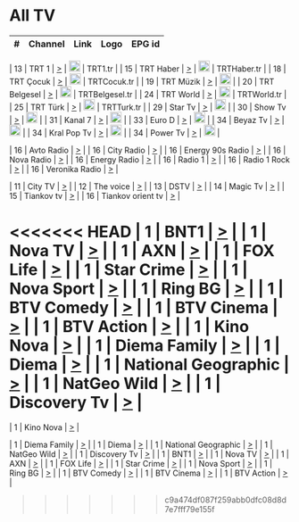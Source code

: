 <h1>All TV</h1>

| #   | Channel        | Link  | Logo | EPG id |
|:---:|:--------------:|:-----:|:----:|:------:|

| 13  | TRT 1            | [>](https://tv-trt1.medya.trt.com.tr/master.m3u8) | <img height="20" src="https://i.imgur.com/j786OLG.png"/> | TRT1.tr |
| 15  | TRT Haber        | [>](https://tv-trthaber.medya.trt.com.tr/master.m3u8) | <img height="20" src="https://i.imgur.com/OVfo8Ab.png"/> | TRTHaber.tr |
| 18  | TRT Çocuk        | [>](https://tv-trtcocuk.medya.trt.com.tr/master.m3u8) | <img height="20" src="https://i.imgur.com/QLFmD6d.png"/> | TRTCocuk.tr |
| 19  | TRT Müzik        | [>](https://tv-trtmuzik.medya.trt.com.tr/master.m3u8) | <img height="20" src="https://i.imgur.com/fIVFCEd.png"/> |
| 20  | TRT Belgesel     | [>](https://tv-trtbelgesel.medya.trt.com.tr/master.m3u8) | <img height="20" src="https://i.imgur.com/MGO87pe.png"/> | TRTBelgesel.tr |
| 24  | TRT World        | [>](https://tv-trtworld.medya.trt.com.tr/master.m3u8) | <img height="20" src="https://i.imgur.com/JEA2xpv.png"/> | TRTWorld.tr |
| 25  | TRT Türk         | [>](https://tv-trtturk.medya.trt.com.tr/master.m3u8) | <img height="20" src="https://i.imgur.com/OSTOQNw.png"/> | TRTTurk.tr |
| 29  | Star Tv   | [>](https://dogus-live.daioncdn.net/startv/startv_360p.m3u8) | <img height="20" src="https://i.imgur.com/IebUZx1.png"/> |
| 30  | Show Tv     | [>](https://ciner-live.daioncdn.net/showtv/showtv.m3u8) | <img height="20" src="https://i.imgur.com/IebUZx1.png"/> |
| 31  | Kanal 7     | [>](https://kanal7-live.daioncdn.net/kanal7/kanal7.m3u8) | <img height="20" src="https://i.imgur.com/IebUZx1.png"/> |
| 33  | Euro D    | [>](https://www.youtube.com/user/KanalD/live) | <img height="20" src="https://i.imgur.com/IebUZx1.png"/> |
| 34  | Beyaz Tv     | [>](https://beyaztv-live.daioncdn.net/beyaztv/beyaztv.m3u8) | <img height="20" src="https://i.imgur.com/IebUZx1.png"/> |
| 34  | Kral Pop Tv     | [>](https://www.youtube.com/watch?v=GuFTuKoXepw) | <img height="20" src="https://i.imgur.com/IebUZx1.png"/> |
| 34  | Power Tv     | [>](https://livetv.powerapp.com.tr/powerTV/powerhd.smil/chunklist.m3u8) | <img height="20" src="https://i.imgur.com/IebUZx1.png"/> |

| 16  | Avto Radio | [>](http://stream.metacast.eu/avtoradio.mp3.m3u) |
| 16  | City Radio | [>](http://stream.metacast.eu/city.aac.m3u) |
| 16  | Energy 90s Radio | [>](http://stream.metacast.eu/energy-90s.m3u) |
| 16  | Nova Radio | [>](http://stream.metacast.eu/nova.aac.m3u) |
| 16  | Energy Radio | [>](http://stream.metacast.eu/nrj.aac.m3u) |
| 16  | Radio 1 | [>](http://stream.metacast.eu/radio1.aac.m3u) |
| 16  | Radio 1 Rock | [>](http://stream.metacast.eu/radio1rock.aac.m3u) |
| 16  | Veronika Radio | [>](http://stream.metacast.eu/veronika.aac.m3u) |

| 11  | City TV | [>](https://tv.city.bg/play/tshls/citytv/index.m3u8) |
| 12  | The voice | [>](https://bss1.neterra.tv/thevoice/thevoice.m3u8) |
| 13  | DSTV | [>](http://46.249.95.140:8081/hls/data.m3u8) |
| 14  | Magic Tv | [>](https://bss1.neterra.tv/magictv/magictv.m3u8) |
| 15  | Tiankov tv | [>](https://streamer103.neterra.tv/tiankov-folk/live.m3u8) |
| 16  | Tiankov orient tv | [>](https://streamer103.neterra.tv/tiankov-orient/live.m3u8) |

<<<<<<< HEAD
| 1 | BNT1 | [>](https://ymkaya.xyz:37821/tv/bnt1/playlist.m3u8?wmsAuthSign=c2VydmVyX3RpbWU9Ny84LzIwMjUgNjo0OTo0NCBQTSZoYXNoX3ZhbHVlPUpaTUpQQ1YwZGpjSG9jV2FnZmgvTFE9PSZ2YWxpZG1pbnV0ZXM9NjA=) |
| 1 | Nova TV | [>](https://ymkaya.xyz:37821/tv/novatv/playlist.m3u8?wmsAuthSign=c2VydmVyX3RpbWU9Ny84LzIwMjUgNjo0OTo1NCBQTSZoYXNoX3ZhbHVlPTVRRlVseGNBU1daaG1EN2w1SVl3aUE9PSZ2YWxpZG1pbnV0ZXM9NjA=) |
| 1 | AXN | [>](https://ymkaya.xyz:37821/tv/axn/playlist.m3u8?wmsAuthSign=c2VydmVyX3RpbWU9Ny84LzIwMjUgNjo1MDowNCBQTSZoYXNoX3ZhbHVlPXY4NEhOd0thc2ZqbWloWVBPSHNVU2c9PSZ2YWxpZG1pbnV0ZXM9NjA=) |
| 1 | FOX Life | [>](https://ymkaya.xyz:38865/tv/foxlife/playlist.m3u8?wmsAuthSign=c2VydmVyX3RpbWU9Ny84LzIwMjUgMTowNzoxNyBQTSZoYXNoX3ZhbHVlPUhzbWcydFJLNHZYcmpIU05SdXlSRGc9PSZ2YWxpZG1pbnV0ZXM9NjA=) |
| 1 | Star Crime | [>](https://ymkaya.xyz:37821/tv/foxcrime/playlist.m3u8?wmsAuthSign=c2VydmVyX3RpbWU9Ny84LzIwMjUgNjo1MjoyOCBQTSZoYXNoX3ZhbHVlPXZweUR2RlpKVzZFZUJqMTEwRWZKTWc9PSZ2YWxpZG1pbnV0ZXM9NjA=) |
| 1 | Nova Sport | [>](https://ymkaya.xyz:37821/tv/novasport/playlist.m3u8?wmsAuthSign=c2VydmVyX3RpbWU9Ny84LzIwMjUgNjo1Mjo0MCBQTSZoYXNoX3ZhbHVlPVlaN3JtYzJ2dFZLeG5hR25TZGhZRFE9PSZ2YWxpZG1pbnV0ZXM9NjA=) |
| 1 | Ring BG | [>](https://ymkaya.xyz:37821/tv/ringbg/playlist.m3u8?wmsAuthSign=c2VydmVyX3RpbWU9Ny84LzIwMjUgNjo1Mjo1MCBQTSZoYXNoX3ZhbHVlPWh6S1lWMjFYRk9wa1Q1UWxxTFdwT2c9PSZ2YWxpZG1pbnV0ZXM9NjA=) |
| 1 | BTV Comedy | [>](https://ymkaya.xyz:37821/tv/btvcomedy/playlist.m3u8?wmsAuthSign=c2VydmVyX3RpbWU9Ny84LzIwMjUgNjo1Mjo1OSBQTSZoYXNoX3ZhbHVlPTh3QncvcGFtVFY3NW9wWmx2bHpRZ3c9PSZ2YWxpZG1pbnV0ZXM9NjA=) |
| 1 | BTV Cinema | [>](https://ymkaya.xyz:37821/tv/btvcinema/playlist.m3u8?wmsAuthSign=c2VydmVyX3RpbWU9Ny84LzIwMjUgNjo1MzowOSBQTSZoYXNoX3ZhbHVlPTBjdHVxdEFJOStnc05PcHBIMHBUSXc9PSZ2YWxpZG1pbnV0ZXM9NjA=) |
| 1 | BTV Action | [>](https://ymkaya.xyz:37821/tv/btvaction/playlist.m3u8?wmsAuthSign=c2VydmVyX3RpbWU9Ny84LzIwMjUgNjo1MzoxOSBQTSZoYXNoX3ZhbHVlPUI2cWo2WWpCZ2x6NHBmSHI0NGp3WHc9PSZ2YWxpZG1pbnV0ZXM9NjA=) |
| 1 | Kino Nova | [>](https://ymkaya.xyz:37821/tv/kinonova/playlist.m3u8?wmsAuthSign=c2VydmVyX3RpbWU9Ny84LzIwMjUgNjo1MzoyOSBQTSZoYXNoX3ZhbHVlPVBUc1VTZ0N2YVRNNjdXYlQrd3JGNmc9PSZ2YWxpZG1pbnV0ZXM9NjA=) |
| 1 | Diema Family | [>](https://ymkaya.xyz:37821/tv/diemafamily/playlist.m3u8?wmsAuthSign=c2VydmVyX3RpbWU9Ny84LzIwMjUgNjo1MzozOCBQTSZoYXNoX3ZhbHVlPVZMU2lqQXJpVE9yUTIvOVlBVzR5Q1E9PSZ2YWxpZG1pbnV0ZXM9NjA=) |
| 1 | Diema | [>](https://ymkaya.xyz:37821/tv/diema/playlist.m3u8?wmsAuthSign=c2VydmVyX3RpbWU9Ny84LzIwMjUgNjo1Mzo0OCBQTSZoYXNoX3ZhbHVlPUFpeDlJNHg0WkJCSEQySi9wUVo3VVE9PSZ2YWxpZG1pbnV0ZXM9NjA=) |
| 1 | National Geographic | [>](https://ymkaya.xyz:37821/tv/natgeo/playlist.m3u8?wmsAuthSign=c2VydmVyX3RpbWU9Ny84LzIwMjUgNjo1Mzo1NyBQTSZoYXNoX3ZhbHVlPUVDOGR3aVFXTjdZcTFlNXdRd3UxZ1E9PSZ2YWxpZG1pbnV0ZXM9NjA=) |
| 1 | NatGeo Wild | [>](https://ymkaya.xyz:37821/tv/natgeowild/playlist.m3u8?wmsAuthSign=c2VydmVyX3RpbWU9Ny84LzIwMjUgNjo1NDowNyBQTSZoYXNoX3ZhbHVlPTMwTSs4cVFhQjdnUDZlUm81RzkrSnc9PSZ2YWxpZG1pbnV0ZXM9NjA=) |
| 1 | Discovery Tv | [>](https://ymkaya.xyz:37821/tv/discovery/playlist.m3u8?wmsAuthSign=c2VydmVyX3RpbWU9Ny84LzIwMjUgNjo1NDoxNyBQTSZoYXNoX3ZhbHVlPU9YNEhUQTZKQVltZFlucGVxanJBT3c9PSZ2YWxpZG1pbnV0ZXM9NjA=) |
=======


| 1 | Kino Nova | [>](https://ymkaya.xyz:11336/tv/kinonova/playlist.m3u8?wmsAuthSign=c2VydmVyX3RpbWU9MS8yLzIwMjUgNDo0MDoyMCBBTSZoYXNoX3ZhbHVlPWlFS1FrWEtMMVRFM3l5YklUWUJQUHc9PSZ2YWxpZG1pbnV0ZXM9NjA=) |

| 1 | Diema Family | [>](https://ymkaya.xyz:11336/tv/diemafamily/playlist.m3u8?wmsAuthSign=c2VydmVyX3RpbWU9MS8yLzIwMjUgNDo0MDozMCBBTSZoYXNoX3ZhbHVlPUVUaTVKTldvZTF5WVVCM0YwL21kaXc9PSZ2YWxpZG1pbnV0ZXM9NjA=) |
| 1 | Diema | [>](https://ymkaya.xyz:11336/tv/diema/playlist.m3u8?wmsAuthSign=c2VydmVyX3RpbWU9MS8yLzIwMjUgNDo0MDo0MCBBTSZoYXNoX3ZhbHVlPVlYMWVJT2NuUjNpUTBsaytEUFFOS2c9PSZ2YWxpZG1pbnV0ZXM9NjA=) |
| 1 | National Geographic | [>](https://ymkaya.xyz:11336/tv/natgeo/playlist.m3u8?wmsAuthSign=c2VydmVyX3RpbWU9MS8yLzIwMjUgNDo0MTo0MSBBTSZoYXNoX3ZhbHVlPTJQTlVmcG5nYWx0M013eUhGRGxnd0E9PSZ2YWxpZG1pbnV0ZXM9NjA=) |
| 1 | NatGeo Wild | [>](https://ymkaya.xyz:11336/tv/natgeowild/playlist.m3u8?wmsAuthSign=c2VydmVyX3RpbWU9MS8yLzIwMjUgNDo0MTo1MSBBTSZoYXNoX3ZhbHVlPVl1OXZaTTliN0hGWEN3eDBYd1duNkE9PSZ2YWxpZG1pbnV0ZXM9NjA=) |
| 1 | Discovery Tv | [>](https://ymkaya.xyz:11336/tv/discovery/playlist.m3u8?wmsAuthSign=c2VydmVyX3RpbWU9MS8yLzIwMjUgNDo0MjowMSBBTSZoYXNoX3ZhbHVlPWtBQmdLNlY2RmQwWElzMVYzSDJyVkE9PSZ2YWxpZG1pbnV0ZXM9NjA=) |
| 1 | BNT1 | [>](https://ymkaya.xyz:11336/tv/bnt1/playlist.m3u8?wmsAuthSign=c2VydmVyX3RpbWU9MS8yLzIwMjUgNDozODozOCBBTSZoYXNoX3ZhbHVlPVVrMVlRQXpJWlhYeUh6ZFVpSC9NMUE9PSZ2YWxpZG1pbnV0ZXM9NjA=) |
| 1 | Nova TV | [>](https://ymkaya.xyz:11336/tv/novatv/playlist.m3u8?wmsAuthSign=c2VydmVyX3RpbWU9MS8yLzIwMjUgNDozODo0OCBBTSZoYXNoX3ZhbHVlPUVxQjh1a0ZzYkVGZU8zZDFGTzdreVE9PSZ2YWxpZG1pbnV0ZXM9NjA=) |
| 1 | AXN | [>](https://ymkaya.xyz:11336/tv/axn/playlist.m3u8?wmsAuthSign=c2VydmVyX3RpbWU9MS8yLzIwMjUgNDozODo1OCBBTSZoYXNoX3ZhbHVlPUpkWStGY1hkNXhaOVpPZ0thQ0FZL3c9PSZ2YWxpZG1pbnV0ZXM9NjA=) |
| 1 | FOX Life | [>](https://ymkaya.xyz:11336/tv/foxlife/playlist.m3u8?wmsAuthSign=c2VydmVyX3RpbWU9MS8yLzIwMjUgNDozOToxMCBBTSZoYXNoX3ZhbHVlPWt1ZDc1T3AzYlZDTjJnSy9TU0xJZlE9PSZ2YWxpZG1pbnV0ZXM9NjA=) |
| 1 | Star Crime | [>](https://ymkaya.xyz:11336/tv/foxcrime/playlist.m3u8?wmsAuthSign=c2VydmVyX3RpbWU9MS8yLzIwMjUgNDozOToyMCBBTSZoYXNoX3ZhbHVlPXIwVU45Nm9FR1l2enNkTG9TanBxbmc9PSZ2YWxpZG1pbnV0ZXM9NjA=) |
| 1 | Nova Sport | [>](https://ymkaya.xyz:11336/tv/novasport/playlist.m3u8?wmsAuthSign=c2VydmVyX3RpbWU9MS8yLzIwMjUgNDozOTozMCBBTSZoYXNoX3ZhbHVlPXlSZ0UxazVaM0xhSmc0NmR4T0c1T2c9PSZ2YWxpZG1pbnV0ZXM9NjA=) |
| 1 | Ring BG | [>](https://ymkaya.xyz:11336/tv/ringbg/playlist.m3u8?wmsAuthSign=c2VydmVyX3RpbWU9MS8yLzIwMjUgNDozOTo0MCBBTSZoYXNoX3ZhbHVlPTR4aUlFNHVUYWN4enY1WkVuOFZma2c9PSZ2YWxpZG1pbnV0ZXM9NjA=) |
| 1 | BTV Comedy | [>](https://ymkaya.xyz:11336/tv/btvcomedy/playlist.m3u8?wmsAuthSign=c2VydmVyX3RpbWU9MS8yLzIwMjUgNDozOTo1MCBBTSZoYXNoX3ZhbHVlPUtrMTJ2RHNTTUU1RFp1ZkVOdXFSK3c9PSZ2YWxpZG1pbnV0ZXM9NjA=) |
| 1 | BTV Cinema | [>](https://ymkaya.xyz:11336/tv/btvcinema/playlist.m3u8?wmsAuthSign=c2VydmVyX3RpbWU9MS8yLzIwMjUgNDozOTo1OSBBTSZoYXNoX3ZhbHVlPTZWcU9FZW56cG1NM1lrYy8xNE5NeHc9PSZ2YWxpZG1pbnV0ZXM9NjA=) |
| 1 | BTV Action | [>](https://ymkaya.xyz:11336/tv/btvaction/playlist.m3u8?wmsAuthSign=c2VydmVyX3RpbWU9MS8yLzIwMjUgNDo0MDoxMCBBTSZoYXNoX3ZhbHVlPUlDd0ErRkZVWThyMVZwR3c2REdGZ3c9PSZ2YWxpZG1pbnV0ZXM9NjA=) |
>>>>>>> c9a474df087f259abb0dfc08d8d7e7fff79e155f
